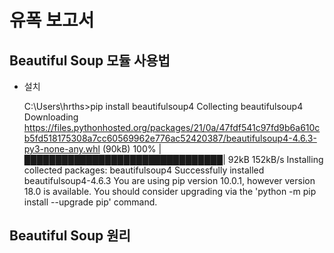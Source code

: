 유폭 보고서
==========

Beautiful Soup 모듈 사용법
-------------------------
- 설치

    C:\Users\hrths>pip install beautifulsoup4
    Collecting beautifulsoup4
    Downloading https://files.pythonhosted.org/packages/21/0a/47fdf541c97fd9b6a610cb5fd518175308a7cc60569962e776ac52420387/beautifulsoup4-4.6.3-py3-none-any.whl (90kB)
    100% |████████████████████████████████| 92kB 152kB/s
    Installing collected packages: beautifulsoup4
    Successfully installed beautifulsoup4-4.6.3
    You are using pip version 10.0.1, however version 18.0 is available.
    You should consider upgrading via the 'python -m pip install --upgrade pip' command.
    
Beautiful Soup 원리
-------------------------


    
